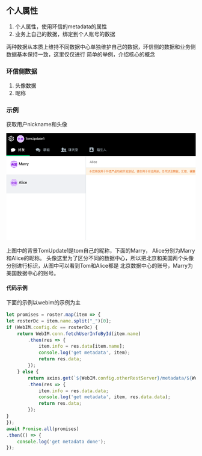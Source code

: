 ## 个人属性

1. 个人属性，使用环信的metadata的属性
2. 业务上自己的数据，绑定到个人账号的数据

两种数据从本质上维持不同数据中心单独维护自己的数据，环信侧的数据和业务侧数据基本保持一致，这里仅仅进行
简单的举例，介绍核心的概念

### 环信侧数据

1. 头像数据
2. 昵称

### 示例

获取用户nickname和头像

![头像和昵称](./img/nickname&avator.png)

上图中的背景TomUpdate1是tom自己的昵称，下面的Marry， Alice分别为Marry和Alice的昵称。
头像这里为了区分不同的数据中心，所以把北京和美国两个头像分别进行标识，从图中可以看到Tom和Alice都是
北京数据中心的账号，Marry为美国数据中心的账号。

#### 代码示例

下面的示例以webim的示例为主

```js
let promises = roster.map(item => {
let rosterDc = item.name.split("_")[0];
if (WebIM.config.dc == rosterDc) {
    return WebIM.conn.fetchUserInfoById(item.name)
        .then(res => {
            item.info = res.data[item.name];
            console.log('get metadata', item);
            return res.data;
        });
    } else {
        return axios.get(`${WebIM.config.otherRestServer}/metadata/${WebIM.config.otherApp}/${item.name}`)
        .then(res => {
            item.info = res.data.data;
            console.log('get metadata', item, res.data.data);
            return res.data;
        });
}
});
await Promise.all(promises)
.then(() => {
    console.log('get metadata done');
});
```

